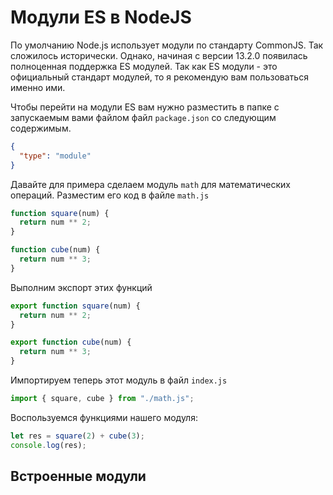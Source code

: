 # Модули ES в NodeJS

По умолчанию Node.js использует модули по стандарту CommonJS. Так сложилось исторически. Однако, начиная с версии 13.2.0 появилась полноценная поддержка ES модулей. Так как ES модули - это официальный стандарт модулей, то я рекомендую вам пользоваться именно ими.

Чтобы перейти на модули ES вам нужно разместить в папке с запускаемым вами файлом файл `package.json` со следующим содержимым.

```json
{
  "type": "module"
}
```

Давайте для примера сделаем модуль `math` для математических операций. Разместим его код в файле `math.js`

```js
function square(num) {
  return num ** 2;
}

function cube(num) {
  return num ** 3;
}
```

Выполним экспорт этих функций

```js
export function square(num) {
  return num ** 2;
}

export function cube(num) {
  return num ** 3;
}
```

Импортируем теперь этот модуль в файл `index.js`

```js
import { square, cube } from "./math.js";
```

Воспользуемся функциями нашего модуля:

```js
let res = square(2) + cube(3);
console.log(res);
```

## Встроенные модули
